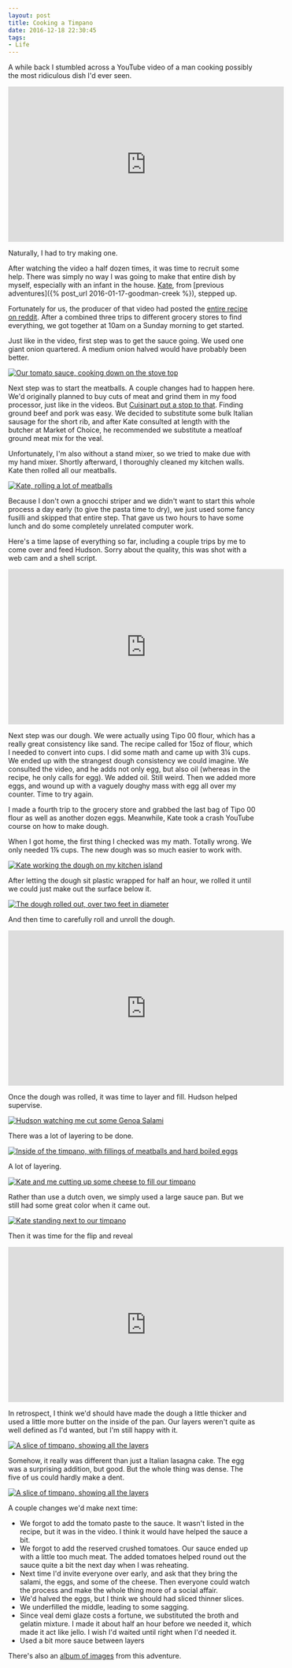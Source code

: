 ```yaml
---
layout: post 
title: Cooking a Timpano
date: 2016-12-18 22:30:45
tags:
- Life
---
```

A while back I stumbled across a YouTube video of a man cooking possibly the most ridiculous dish I'd ever seen.

<iframe width="560" height="315" src="https://www.youtube.com/embed/PIsIE0oHGgo" frameborder="0" allowfullscreen></iframe>

Naturally, I had to try making one. 

After watching the video a half dozen times, it was time to recruit some help. There was simply no way I was going to make that entire dish by myself, especially with an infant in the house. [Kate](http://www.katemarsi.com), from [previous adventures]({% post_url 2016-01-17-goodman-creek %}), stepped up.

Fortunately for us, the producer of that video had posted the [entire recipe on reddit](https://www.reddit.com/r/Cooking/comments/47173q/hey_guys_i_made_episode_2_of_babish_binges_this/d09b9he/). After a combined three trips to different grocery stores to find everything, we got together at 10am on a Sunday morning to get started.

Just like in the video, first step was to get the sauce going. We used one giant onion quartered. A medium onion halved would have probably been better. 

<a href="http://imgur.com/sOnPxcf"><img alt="Our tomato sauce, cooking down on the stove top" src="https://i.imgur.com/sOnPxcf.jpg"></a>

Next step was to start the meatballs. A couple changes had to happen here. We'd originally planned to buy cuts of meat and grind them in my food processor, just like in the videos. But [Cuisinart put a stop to that](https://www.cpsc.gov/Recalls/2017/Cuisinart-Food-Processors-Recalled-by-Conair). Finding ground beef and pork was easy. We decided to substitute some bulk Italian sausage for the short rib, and after Kate consulted at length with the butcher at Market of Choice, he recommended we substitute a meatloaf ground meat mix for the veal.

Unfortunately, I'm also without a stand mixer, so we tried to make due with my hand mixer. Shortly afterward, I thoroughly cleaned my kitchen walls. Kate then rolled all our meatballs. 

<a href="http://imgur.com/GVS9hmj"><img alt="Kate, rolling a lot of meatballs" src="https://i.imgur.com/GVS9hmj.jpg"></a>

Because I don't own a gnocchi striper and we didn't want to start this whole process a day early (to give the pasta time to dry), we just used some fancy fusilli and skipped that entire step. That gave us two hours to have some lunch and do some completely unrelated computer work.

Here's a time lapse of everything so far, including a couple trips by me to come over and feed Hudson. Sorry about the quality, this was shot with a web cam and a shell script.

<iframe width="560" height="315" src="https://www.youtube.com/embed/H-LUsl69FBo" frameborder="0" allowfullscreen></iframe>

Next step was our dough. We were actually using Tipo 00 flour, which has a really great consistency like sand. The recipe called for 15oz of flour, which I needed to convert into cups. I did some math and came up with 3&#188; cups. We ended up with the strangest dough consistency we could imagine. We consulted the video, and he adds not only egg, but also oil (whereas in the recipe, he only calls for egg). We added oil. Still weird. Then we added more eggs, and wound up with a vaguely doughy mass with egg all over my counter. Time to try again.

I made a fourth trip to the grocery store and grabbed the last bag of Tipo 00 flour as well as another dozen eggs. Meanwhile, Kate took a crash YouTube course on how to make dough.

When I got home, the first thing I checked was my math. Totally wrong. We only needed 1&#8542; cups. The new dough was so much easier to work with.

<a href="https://imgur.com/zM9iref"><img alt="Kate working the dough on my kitchen island" src="https://i.imgur.com/zM9iref.jpg"></a>

After letting the dough sit plastic wrapped for half an hour, we rolled it until we could just make out the surface below it.

<a href="http://imgur.com/xN4SPgM"><img alt="The dough rolled out, over two feet in diameter" src="https://i.imgur.com/xN4SPgM.jpg"></a>

And then time to carefully roll and unroll the dough.

<iframe width="560" height="315" src="https://www.youtube.com/embed/lLkQxpUXoKg" frameborder="0" allowfullscreen></iframe>

Once the dough was rolled, it was time to layer and fill. Hudson helped supervise.

<a href="http://imgur.com/3S3Tuta"><img alt="Hudson watching me cut some Genoa Salami" src="https://i.imgur.com/3S3Tuta.jpg"></a>

There was a lot of layering to be done.

<a href="http://imgur.com/l5SX8EC"><img alt="Inside of the timpano, with fillings of meatballs and hard boiled eggs" src="https://i.imgur.com/l5SX8EC.jpg"></a>

A lot of layering.

<a href="http://imgur.com/luQ4kk9"><img alt="Kate and me cutting up some cheese to fill our timpano" src="https://i.imgur.com/luQ4kk9.jpg"></a>

Rather than use a dutch oven, we simply used a large sauce pan. But we still had some great color when it came out.

<a href="http://imgur.com/qGLCnmm"><img alt="Kate standing next to our timpano" src="https://i.imgur.com/qGLCnmm.jpg"></a>

Then it was time for the flip and reveal

<iframe width="560" height="315" src="https://www.youtube.com/embed/VRrl1nzoZUc" frameborder="0" allowfullscreen></iframe>

In retrospect, I think we'd should have made the dough a little thicker and used a little more butter on the inside of the pan. Our layers weren't quite as well defined as I'd wanted, but I'm still happy with it.

<a href="http://imgur.com/Rjy4kL2"><img alt="A slice of timpano, showing all the layers" src="https://i.imgur.com/Rjy4kL2.jpg"></a>

Somehow, it really was different than just a Italian lasagna cake. The egg was a surprising addition, but good. But the whole thing was dense. The five of us could hardly make a dent. 

<a href="http://imgur.com/M7k4LCx"><img alt="A slice of timpano, showing all the layers" src="https://i.imgur.com/M7k4LCx.jpg"></a>

A couple changes we'd make next time:

- We forgot to add the tomato paste to the sauce. It wasn't listed in the recipe, but it was in the video. I think it would have helped the sauce a bit.
- We forgot to add the reserved crushed tomatoes. Our sauce ended up with a little too much meat. The added tomatoes helped round out the sauce quite a bit the next day when I was reheating. 
- Next time I'd invite everyone over early, and ask that they bring the salami, the eggs, and some of the cheese. Then everyone could watch the process and make the whole thing more of a social affair.
- We'd halved the eggs, but I think we should had sliced thinner slices.
- We underfilled the middle, leading to some sagging.
- Since veal demi glaze costs a fortune, we substituted the broth and gelatin mixture. I made it about half an hour before we needed it, which made it act like jello. I wish I'd waited until right when I'd needed it.
- Used a bit more sauce between layers

There's also an [album of images](http://imgur.com/a/4gkAw) from this adventure.
